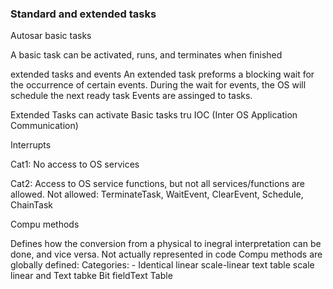 ### Standard and extended tasks



Autosar basic tasks

A basic task can be activated, runs, and terminates when finished

extended tasks and events
An extended task preforms a blocking wait for the occurrence of certain 
events. During the wait for events, the OS will schedule the next ready task
Events are assinged to tasks.

Extended Tasks can activate Basic tasks tru IOC (Inter OS Application Communication)






Interrupts


Cat1: No access to OS services

Cat2: Access to OS service functions, but not all services/functions are
allowed. Not allowed: TerminateTask, WaitEvent, ClearEvent, Schedule, ChainTask



Compu methods

Defines how the conversion from a physical to inegral interpretation can
be done, and vice versa. Not actually represented in code
Compu methods are globally defined:
Categories:
    - Identical 
    linear
    scale-linear
    text table
    scale linear and Text tabke
    Bit fieldText Table

